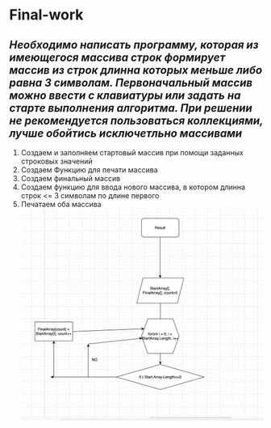 # Final-work
***Необходимо написать программу, которая из имеющегося массива строк формирует массив из строк длинна которых меньше либо равна 3 символам. Первоначальный массив можно ввести с клавиатуры или задать на старте выполнения алгоритма. При решении не рекомендуется пользоваться коллекциями, лучше обойтись исключетльно массивами***
---
1. Создаем и заполняем стартовый массив при помощи заданных строковых значений 
2. Создаем Функцию для печати массива
3. Создаем финальный массив
4. Создаем функцию для ввода нового массива, в котором длинна строк <= 3 символам по длине первого
5. Печатаем оба массива
![Блок-схема](/FW/Diagram.jpg)
